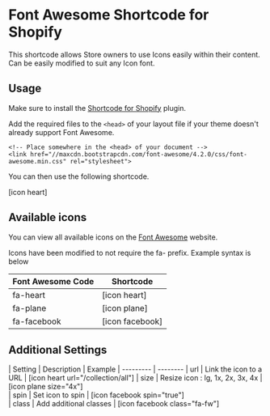 Font Awesome Shortcode for Shopify
==================

This shortcode allows Store owners to use Icons easily within their content. Can be easily modified to suit any Icon font.

## Usage

Make sure to install the [Shortcode for Shopify](https://github.com/ryanheart/shopify-shortcodes/) plugin.

Add the required files to the `<head>` of your layout file if your theme doesn't already support Font Awesome.

    <!-- Place somewhere in the <head> of your document -->
    <link href="//maxcdn.bootstrapcdn.com/font-awesome/4.2.0/css/font-awesome.min.css" rel="stylesheet">

You can then use the following shortcode.

[icon heart]

## Available icons

You can view all available icons on the [Font Awesome](http://fortawesome.github.io/Font-Awesome/icons/) website.

Icons have been modified to not require the fa- prefix. Example syntax is below

| Font Awesome Code  | Shortcode
| --------- | --------
| fa-heart    | [icon heart]
| fa-plane   | [icon plane]  
| fa-facebook    | [icon facebook]  

## Additional Settings


| Setting  | Description | Example
| --------- | --------
| url   | Link the icon to a URL  | [icon heart url="/collection/all"]
| size   | Resize icon : lg, 1x, 2x, 3x, 4x | [icon plane size="4x"]  
| spin    | Set icon to spin | [icon facebook spin="true"]  
| class    | Add additional classes | [icon facebook class="fa-fw"]
